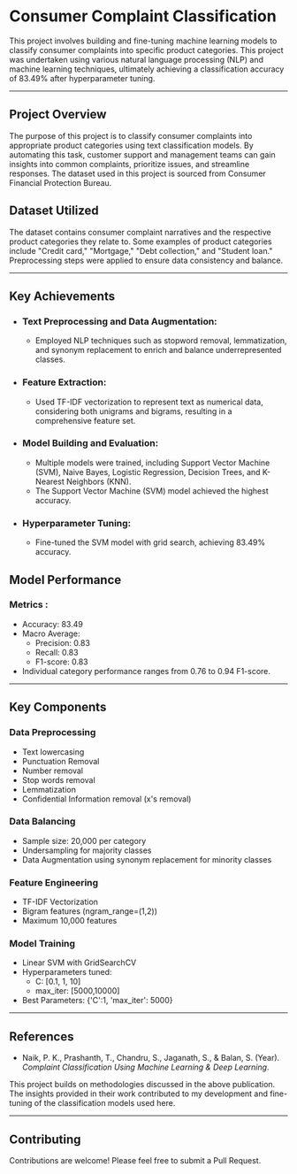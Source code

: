 # Consumer Complaint Classification

This project involves building and fine-tuning machine learning models to classify consumer complaints into specific product categories. This project was undertaken using various natural language processing (NLP) and machine learning techniques, ultimately achieving a classification accuracy of 83.49% after hyperparameter tuning.

------------------------------------------------------------------------------------------------------------------------------------------------------------------------------

## Project Overview

The purpose of this project is to classify consumer complaints into appropriate product categories using text classification models. By automating this task, customer support and management teams can gain insights into common complaints, prioritize issues, and streamline responses. The dataset used in this project is sourced from Consumer Financial Protection Bureau.

## Dataset Utilized

The dataset contains consumer complaint narratives and the respective product categories they relate to. Some examples of product categories include "Credit card," "Mortgage," "Debt collection," and "Student loan." Preprocessing steps were applied to ensure data consistency and balance.

------------------------------------------------------------------------------------------------------------------------------------------------------------------------------

## Key Achievements

- ### Text Preprocessing and Data Augmentation:
  - Employed NLP techniques such as stopword removal, lemmatization, and synonym replacement to enrich and balance underrepresented classes.
- ### Feature Extraction:
  - Used TF-IDF vectorization to represent text as numerical data, considering both unigrams and bigrams, resulting in a comprehensive feature set.
- ### Model Building and Evaluation:
  - Multiple models were trained, including Support Vector Machine (SVM), Naive Bayes, Logistic Regression, Decision Trees, and K-Nearest Neighbors (KNN).
  - The Support Vector Machine (SVM) model achieved the highest accuracy. 
- ### Hyperparameter Tuning:
  - Fine-tuned the SVM model with grid search, achieving 83.49% accuracy.

## Model Performance

### Metrics :
- Accuracy: 83.49
- Macro Average:
  - Precision: 0.83
  - Recall: 0.83
  - F1-score: 0.83
- Individual category performance ranges from 0.76 to 0.94 F1-score.

------------------------------------------------------------------------------------------------------------------------------------------------------------------------------

## Key Components

### Data Preprocessing
- Text lowercasing
- Punctuation Removal
- Number removal
- Stop words removal
- Lemmatization
- Confidential Information removal (x's removal)

### Data Balancing

- Sample size: 20,000 per category
- Undersampling for majority classes
- Data Augmentation using synonym replacement for minority classes

### Feature Engineering

- TF-IDF Vectorization
- Bigram features (ngram_range=(1,2))
- Maximum 10,000 features

### Model Training

- Linear SVM with GridSearchCV
- Hyperparameters tuned:
  - C: [0.1, 1, 10]
  - max_iter: [5000,10000]
- Best Parameters: {'C':1, 'max_iter': 5000}

------------------------------------------------------------------------------------------------------------------------------------------------------------------------------

## References

- Naik, P. K., Prashanth, T., Chandru, S., Jaganath, S., & Balan, S. (Year). *Complaint Classification Using Machine Learning & Deep Learning*.

This project builds on methodologies discussed in the above publication. The insights provided in their work contributed to my development and fine-tuning of the classification models used here.

------------------------------------------------------------------------------------------------------------------------------------------------------------------------------

## Contributing
Contributions are welcome! Please feel free to submit a Pull Request.
